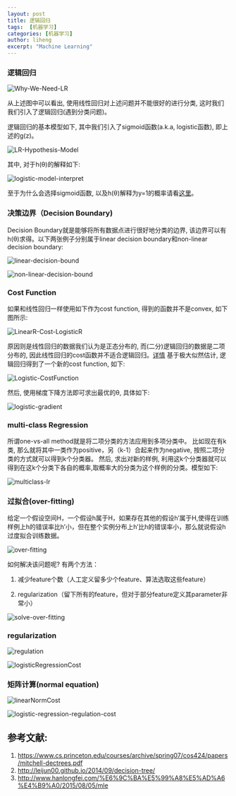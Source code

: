 ```yaml
---
layout: post
title: 逻辑回归
tags:  [机器学习]
categories: [机器学习]
author: liheng
excerpt: "Machine Learning"
---
```

### 逻辑回归

 ![Why-We-Need-LR](/images/ml/logisticRegression/WhyNeedLogisticRegression.png)

从上述图中可以看出, 使用线性回归对上述问题并不能很好的进行分类, 这时我们我们引入了逻辑回归(遇到分类问题)。

逻辑回归的基本模型如下, 其中我们引入了sigmoid函数(a.k.a, logistic函数), 即上述的g(z)。

 ![LR-Hypothesis-Model](/images/ml/logisticRegression/LR-Hypothesis-Model.png)
 
其中, 对于h(θ)的解释如下:

 ![logistic-model-interpret](/images/ml/logisticRegression/logistic-model-interpret.png)
 
至于为什么会选择sigmoid函数, 以及h(θ)解释为y=1的概率请看[这里][why-sigmoid-function]。

### 决策边界（Decision Boundary)

Decision Boundary就是能够将所有数据点进行很好地分类的边界, 该边界可以有h(θ)求得。以下两张例子分别属于linear decision boundary和non-linear decision boundary:

 ![linear-decision-bound](/images/ml/logisticRegression/linear-decision-bound.png)
 
 ![non-linear-decision-bound](/images/ml/logisticRegression/non-linear-decision-bound.png)

### Cost Function

如果和线性回归一样使用如下作为cost function, 得到的函数并不是convex, 如下图所示:

 ![LinearR-Cost-LogisticR](/images/ml/logisticRegression/lineraRegression-costFunction-Logistic.png)

原因则是线性回归的数据我们认为是正态分布的, 而(二分)逻辑回归的数据是二项分布的, 因此线性回归的cost函数并不适合逻辑回归。[详情][why-sigmoid-function]
基于极大似然估计, 逻辑回归得到了一个新的cost function, 如下:

 ![Logistic-CostFunction](/images/ml/logisticRegression/Logistic-CostFunction.png)

然后, 使用梯度下降方法即可求出最优的θ, 具体如下:

 ![logistic-gradient](/images/ml/logisticRegression/logistic-gradient.png)

### multi-class Regression

所谓one-vs-all method就是将二项分类的方法应用到多项分类中。
比如现在有k类, 那么就将其中一类作为positive，另（k-1）合起来作为negative, 按照二项分类的方式就可以得到k个分类器。
然后, 求出对新的样例, 利用这k个分类器就可以得到在这k个分类下各自的概率,取概率大的分类为这个样例的分类。模型如下:

![multiclass-lr](/images/ml/logisticRegression/multiclass-lr.png)

### 过拟合(over-fitting)

给定一个假设空间H，一个假设h属于H，如果存在其他的假设h’属于H,使得在训练样例上h的错误率比h’小，但在整个实例分布上h’比h的错误率小，那么就说假设h过度拟合训练数据。

![over-fitting](/images/ml/logisticRegression/over-fitting.png)

如何解决该问题呢? 有两个方法：

1. 减少feature个数（人工定义留多少个feature、算法选取这些feature）

2. regularization（留下所有的feature，但对于部分feature定义其parameter非常小）

![solve-over-fitting](/images/ml/logisticRegression/solve-over-fitting.png)

### regularization

![regulation](/images/ml/logisticRegression/regulation.png)

![logisticRegressionCost](/images/ml/logisticRegression/logisticRegressionCost.png)

### 矩阵计算(normal equation)

![linearNormCost](/images/ml/logisticRegression/linearNormCost.png)

![logistic-regression-regulation-cost](/images/ml/logisticRegression/logistic-regression-regulation-cost.png)


[why-sigmoid-function]: http://www.hanlongfei.com/机器学习/2015/08/05/mle

## 参考文献:

1. https://www.cs.princeton.edu/courses/archive/spring07/cos424/papers/mitchell-dectrees.pdf
2. http://leijun00.github.io/2014/09/decision-tree/
3. http://www.hanlongfei.com/%E6%9C%BA%E5%99%A8%E5%AD%A6%E4%B9%A0/2015/08/05/mle